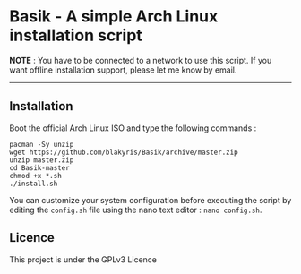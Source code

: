 # Basik - A simple Arch Linux installation script

**NOTE** : You have to be connected to a network to use this script. If you want offline installation support, please let me know by email.
_____________________________________________________________________________________________________________

## Installation


Boot the official Arch Linux ISO and type the following commands :

```
pacman -Sy unzip
wget https://github.com/blakyris/Basik/archive/master.zip
unzip master.zip
cd Basik-master
chmod +x *.sh
./install.sh
```

You can customize your system configuration before executing the script by editing the ``` config.sh ``` file using the nano text editor : ``` nano config.sh ```.

## Licence

This project is under the GPLv3 Licence
